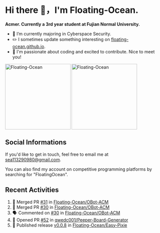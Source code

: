 # Hi there 👋，I'm Floating-Ocean.

**Acmer. Currently a 3rd year student at Fujian Normal University.**

- 🔭 I’m currently majoring in Cyberspace Security.
- ✏️ I sometimes update something interesting on [floating-ocean.github.io](https://floating-ocean.github.io/).
- 👯 I'm passionate about coding and excited to contribute. Nice to meet you!

<p><img align="left" height="212" src="https://readme-stats-eta-flame.vercel.app/api/top-langs?username=Floating-Ocean&show_icons=true&locale=en&layout=donut&&hide=html&border_radius=16" alt="Floating-Ocean" /></p>

<p><img align="center" height="212" src="https://readme-stats-eta-flame.vercel.app/api?username=Floating-Ocean&show_icons=true&locale=en&exclude_repo=Floating-Ocean.github.io&border_radius=16&rank_icon=github&show=reviews" alt="Floating-Ocean" /></p>

## Social Informations

If you'd like to get in touch, feel free to email me at [sea113290980@gmail.com](mailto:sea113290980@gmail.com).

You can also find my account on competitive programming platforms by searching for "FloatingOcean".

## Recent Activities
<!--START_SECTION:activity-->
1. 🎉 Merged PR [#31](https://github.com/Floating-Ocean/OBot-ACM/pull/31) in [Floating-Ocean/OBot-ACM](https://github.com/Floating-Ocean/OBot-ACM)
2. 🎉 Merged PR [#30](https://github.com/Floating-Ocean/OBot-ACM/pull/30) in [Floating-Ocean/OBot-ACM](https://github.com/Floating-Ocean/OBot-ACM)
3. 🗣 Commented on [#30](https://github.com/Floating-Ocean/OBot-ACM/pull/30#issuecomment-3092071422) in [Floating-Ocean/OBot-ACM](https://github.com/Floating-Ocean/OBot-ACM)
4. 💪 Opened PR [#52](https://github.com/qwedc001/Peeper-Board-Generator/pull/52) in [qwedc001/Peeper-Board-Generator](https://github.com/qwedc001/Peeper-Board-Generator)
5. 🚀 Published release [v0.0.8](https://github.com/Floating-Ocean/Easy-Pixie/releases/tag/v0.0.8) in [Floating-Ocean/Easy-Pixie](https://github.com/Floating-Ocean/Easy-Pixie)
<!--END_SECTION:activity-->


